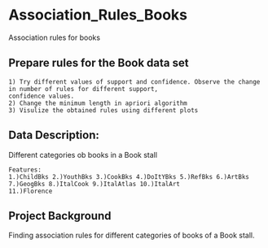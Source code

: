 # Association_Rules_Books
Association rules for books

## Prepare rules for the Book data set
    1) Try different values of support and confidence. Observe the change in number of rules for different support, 
    confidence values.
    2) Change the minimum length in apriori algorithm
    3) Visulize the obtained rules using different plots 
 
## Data Description:

Different categories ob books in a Book stall
    
    Features:
    1.)ChildBks 2.)YouthBks 3.)CookBks 4.)DoItYBks 5.)RefBks 6.)ArtBks 7.)GeogBks 8.)ItalCook 9.)ItalAtlas 10.)ItalArt 
    11.)Florence
## Project Background

Finding association rules for different categories of books of a Book stall.
